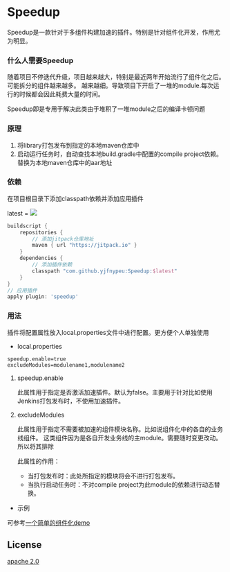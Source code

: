 # Speedup

Speedup是一款针对于多组件构建加速的插件。特别是针对组件化开发，作用尤为明显。

### 什么人需要Speedup

随着项目不停迭代升级，项目越来越大，特别是最近两年开始流行了组件化之后。可能拆分的组件越来越多。
越来越细。导致项目下开启了一堆的module.每次运行的时候都会因此耗费大量的时间。

Speedup即是专用于解决此类由于堆积了一堆module之后的编译卡顿问题

### 原理

1. 将library打包发布到指定的本地maven仓库中
2. 启动运行任务时，自动查找本地build.gradle中配置的compile project依赖。替换为本地maven仓库中的aar地址

### 依赖

在项目根目录下添加classpath依赖并添加应用插件

latest = [![](https://jitpack.io/v/yjfnypeu/Speedup.svg)](https://jitpack.io/#yjfnypeu/Speedup)

```groovy
buildscript {
    repositories {
        // 添加jitpack仓库地址
        maven { url "https://jitpack.io" }
    }
    dependencies {
        // 添加插件依赖
        classpath "com.github.yjfnypeu:Speedup:$latest"
    }
}
// 应用插件
apply plugin: 'speedup'
```

### 用法

插件将配置属性放入local.properties文件中进行配置。更方便个人单独使用

- local.properties

```
speedup.enable=true
excludeModules=modulename1,modulename2
```

1. speedup.enable
    
    此属性用于指定是否激活加速插件。默认为false。主要用于针对比如使用Jenkins打包发布时，不使用加速插件。

2. excludeModules

    此属性用于指定不需要被加速的组件模块名称。比如说组件化中的各自的业务线组件。
    这类组件因为是各自开发业务线的主module。需要随时变更改动。所以将其排除
    
    此属性的作用：
    - 当打包发布时：此处所指定的模块将会不进行打包发布。
    - 当执行启动任务时：不对compile project为此module的依赖进行动态替换。
    
- 示例

可参考[一个简单的组件化demo](https://github.com/yjfnypeu/AndroidComponent)
    
## License
[apache 2.0](./LICENCE)